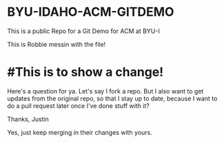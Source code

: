 BYU-IDAHO-ACM-GITDEMO
=====================

This is a public Repo for a Git Demo for ACM at BYU-I

This is Robbie messin with the file!

#This is to show a change!
=========================
Here's a question for ya. Let's say I fork a repo. But I also want to get updates
from the original repo, so that I stay up to date, because I want to do a pull request
later once I've done stuff with it?

Thanks, Justin

Yes, just keep merging in their changes with yours.
